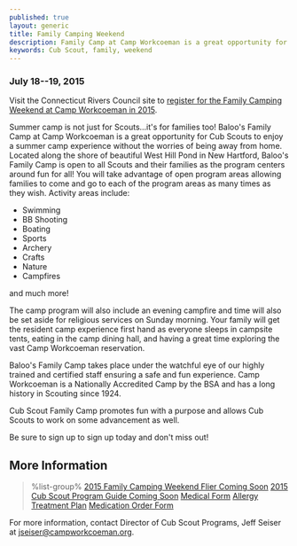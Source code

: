 ```yaml
---
published: true
layout: generic
title: Family Camping Weekend
description: Family Camp at Camp Workcoeman is a great opportunity for Cub Scouts to enjoy a summer camp experience without the worries of being away from home.
keywords: Cub Scout, family, weekend
---
```


### July 18--19, 2015

<div class="alert alert-info">
Visit the Connecticut Rivers Council site to
<a href="http://www.ctrivers.org/Event.aspx?id=11375">
register for the Family Camping Weekend at Camp Workcoeman in 2015</a>.
</div>

Summer camp is not just for Scouts...it's for families too! Baloo's Family Camp
at Camp Workcoeman is a great opportunity for Cub Scouts to enjoy a summer camp
experience without the worries of being away from home. Located along the shore
of beautiful West Hill Pond in New Hartford, Baloo's Family Camp is open to all
Scouts and their families as the program centers around fun for all! You will
take advantage of open program areas allowing families to come and go to each
of the program areas as many times as they wish. Activity areas include:

* Swimming
* BB Shooting
* Boating
* Sports
* Archery
* Crafts
* Nature
* Campfires

and much more!

The camp program will also include an evening campfire and time will also be
set aside for religious services on Sunday morning. Your family will get the
resident camp experience first hand as everyone sleeps in campsite tents,
eating in the camp dining hall, and having a great time exploring the vast Camp
Workcoeman reservation.

Baloo's Family Camp takes place under the watchful eye of our highly trained
and certified staff ensuring a safe and fun experience. Camp Workcoeman is a
Nationally Accredited Camp by the BSA and has a long history in Scouting since
1924.

Cub Scout Family Camp promotes fun with a purpose and allows Cub Scouts to work
on some advancement as well.

Be sure to sign up to sign up today and don't miss out!

## More Information

> %list-group%
> <a href="#" class="list-group-item">2015 Family Camping Weekend Flier Coming Soon</a>
> <a href="#" class="list-group-item">2015 Cub Scout Program Guide Coming Soon</a>
> <a href="{{ site.url }}/pdf/2014/2014_Med_Form.pdf" class="list-group-item">Medical Form</a>
> <a href="{{ site.url }}/pdf/2014/2011_Med-AllergeyTreatment.pdf" class="list-group-item">Allergy Treatment Plan</a>
> <a href="{{ site.url }}/pdf/2014/2011_Med-MedicationAuthorization.pdf" class="list-group-item">Medication Order Form</a>

For more information, contact Director of Cub Scout Programs, Jeff Seiser at
[jseiser@campworkcoeman.org](mailto:jseiser@campworkcoeman.org).
